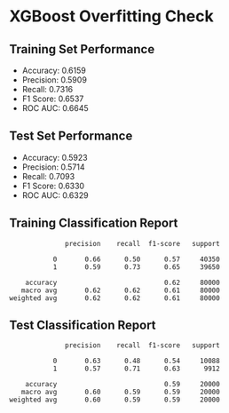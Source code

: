 # XGBoost Overfitting Check

## Training Set Performance
- Accuracy: 0.6159
- Precision: 0.5909
- Recall: 0.7316
- F1 Score: 0.6537
- ROC AUC: 0.6645

## Test Set Performance
- Accuracy: 0.5923
- Precision: 0.5714
- Recall: 0.7093
- F1 Score: 0.6330
- ROC AUC: 0.6329

## Training Classification Report
```
              precision    recall  f1-score   support

           0       0.66      0.50      0.57     40350
           1       0.59      0.73      0.65     39650

    accuracy                           0.62     80000
   macro avg       0.62      0.62      0.61     80000
weighted avg       0.62      0.62      0.61     80000

```

## Test Classification Report
```
              precision    recall  f1-score   support

           0       0.63      0.48      0.54     10088
           1       0.57      0.71      0.63      9912

    accuracy                           0.59     20000
   macro avg       0.60      0.59      0.59     20000
weighted avg       0.60      0.59      0.59     20000

```
